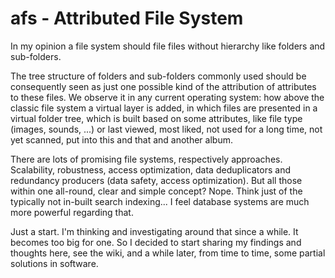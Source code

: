 # afs - Attributed File System

In my opinion a file system should file files without hierarchy like folders and sub-folders. 

The tree structure of folders and sub-folders commonly used should be consequently seen as just one possible kind of the attribution of attributes to these files. We observe it in any current operating system: how above the classic file system a virtual layer is added, in which files are presented in a virtual folder tree, which is built based on some attributes, like file type (images, sounds, ...) or last viewed, most liked, not used for a long time, not yet scanned, put into this and that and another album.

There are lots of promising file systems, respectively approaches. Scalability, robustness, access optimization, data deduplicators and redundancy producers (data safety, access optimization). But all those within one all-round, clear and simple concept? Nope. Think just of the typically not in-built search indexing... I feel database systems are much more powerful regarding that. 

Just a start. I'm thinking and investigating around that since a while. It becomes too big for one. So I decided to start sharing my findings and thoughts here, see the wiki, and a while later, from time to time, some partial solutions in software. 
